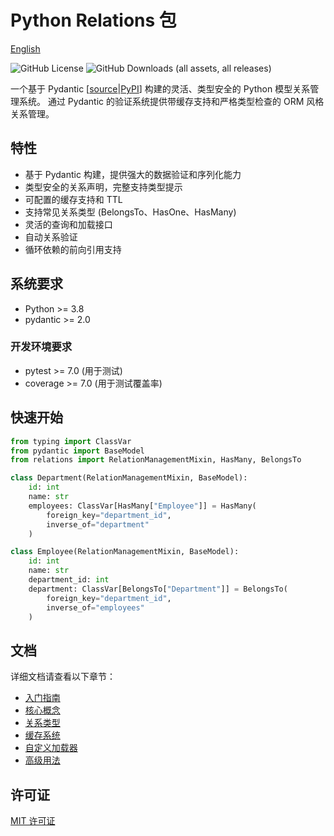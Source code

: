 # Python Relations 包

[English](README.md)

![GitHub License](https://img.shields.io/github/license/vistart/relations)
![GitHub Downloads (all assets, all releases)](https://img.shields.io/github/downloads/vistart/relations/total)

一个基于 Pydantic [[source](https://github.com/pydantic/pydantic)|[PyPI](https://pypi.org/project/pydantic/)] 构建的灵活、类型安全的 Python 模型关系管理系统。
通过 Pydantic 的验证系统提供带缓存支持和严格类型检查的 ORM 风格关系管理。

## 特性

- 基于 Pydantic 构建，提供强大的数据验证和序列化能力
- 类型安全的关系声明，完整支持类型提示
- 可配置的缓存支持和 TTL
- 支持常见关系类型 (BelongsTo、HasOne、HasMany)
- 灵活的查询和加载接口
- 自动关系验证
- 循环依赖的前向引用支持

## 系统要求

- Python >= 3.8
- pydantic >= 2.0

### 开发环境要求

- pytest >= 7.0 (用于测试)
- coverage >= 7.0 (用于测试覆盖率)

## 快速开始

```python
from typing import ClassVar
from pydantic import BaseModel
from relations import RelationManagementMixin, HasMany, BelongsTo

class Department(RelationManagementMixin, BaseModel):
    id: int
    name: str
    employees: ClassVar[HasMany["Employee"]] = HasMany(
        foreign_key="department_id",
        inverse_of="department"
    )

class Employee(RelationManagementMixin, BaseModel):
    id: int
    name: str
    department_id: int
    department: ClassVar[BelongsTo["Department"]] = BelongsTo(
        foreign_key="department_id",
        inverse_of="employees"
    )
```

## 文档

详细文档请查看以下章节：

- [入门指南](docs/zh-cn/getting-started.md)
- [核心概念](docs/zh-cn/core-concepts.md)
- [关系类型](docs/zh-cn/relationship-types.md)
- [缓存系统](docs/zh-cn/caching.md)
- [自定义加载器](docs/zh-cn/custom-loaders.md)
- [高级用法](docs/zh-cn/advanced-usage.md)

## 许可证

[MIT 许可证](LICENSE)